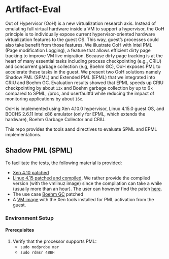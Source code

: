 # Artifact-Eval

Out of Hypervisor (OoH) is a new virtualization research axis. Instead of emulating full virtual hardware inside a VM to support a hypervisor, the OoH principle is to individually expose current hypervisor-oriented hardware virtualization features to the guest OS. This way, guest’s processes could also take benefit from those features. We illustrate OoH with Intel PML (Page modification Logging), a feature that allows efficient dirty page tracking to improve VM live migration. Because dirty page tracking is at the heart of many essential tasks including process checkpointing (e.g., CRIU) and concurrent garbage collection (e.g, Boehm GC), OoH exposes PML to accelerate these tasks in the guest. We present two OoH solutions namely Shadow PML (SPML) and
Extended PML (EPML) that we integrated into CRIU and Boehm GC. Evaluation results showed that EPML speeds up CRIU checkpointing by about `13x` and Boehm garbage collection by up to 6× compared to SPML, /proc, and userfaultfd while reducing the impact of monitoring applications by about `16x`.

OoH is implemented using Xen 4.10.0 hypervisor, Linux 4.15.0 guest OS, and BOCHS 2.6.11 Intel x86 emulator (only for EPML, which extends the hardware), Boehm Garbage Collector and CRIU.

This repo provides the tools aand directives to evaluate SPML and EPML implementations.

## Shadow PML (SPML)

To facilitate the tests, the following material is provided:
- [Xen 4.10 patched](xen-OoH)
- [Linux 4.15 patched and compiled](https://s3.console.aws.amazon.com/s3/object/artifacteval?region=us-east-2&prefix=linux-OoH.zip). We rather provide the compiled version (with the vmlinuz image) since the compilation can take a while (usually more than an hour). The user can however find the patch [here](linux-OoH/patch).
- The use case [Boehm GC](bohem-OoH) patched
- A [VM image](https://s3.console.aws.amazon.com/s3/object/artifacteval?region=us-east-2&prefix=bochs.raw) with the Xen tools installed for PML activation from the guest.

### Environment Setup

#### Prerequisites
1. Verify that the processor supports PML: 
    * `sudo modprobe msr`
    * `sudo rdmsr 48BH`
